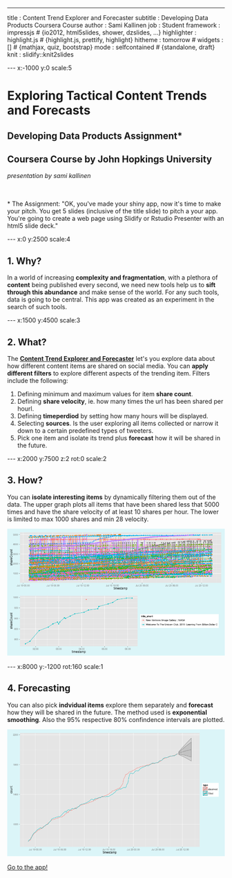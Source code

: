 ---
title       : Content Trend Explorer and Forecaster
subtitle    : Developing Data Products Coursera Course
author      : Sami Kallinen
job         : Student
framework   : impressjs        # {io2012, html5slides, shower, dzslides, ...}
highlighter : highlight.js  # {highlight.js, prettify, highlight}
hitheme     : tomorrow      # 
widgets     : []            # {mathjax, quiz, bootstrap}
mode        : selfcontained # {standalone, draft}
knit        : slidify::knit2slides

--- x:-1000 y:0 scale:5


# Exploring Tactical Content Trends and Forecasts  
## Developing Data Products Assignment*  
## Coursera Course by John Hopkings University    

*presentation by sami kallinen*
</br>
</br>
</br>



<span class="footnote">* The Assignment:
"OK, you've made your shiny app, now it's time to make your pitch. You get 5 slides (inclusive of the title slide)  to pitch a your app. You're going to create a web page using Slidify or Rstudio Presenter with an html5 slide deck."
</span>


---  x:0 y:2500 scale:4
## 1. Why?  
        
In a world of increasing **complexity and fragmentation**, with a plethora of **content** being published every second, we need new tools help us to **sift through this abundance** and make sense of the world. For any such tools, data is going to be central. This app was created as an experiment in the search of such tools. 


--- x:1500 y:4500 scale:3

## 2. What?
        
The [**Content Trend Explorer and Forecaster**](http://sakal.li:3838/shinyapp) let's you explore data about how different content items are shared on social media. You can **apply different filters** to explore different aspects of the trending item. Filters include the following:

1. Defining minimum and maximum values for item **share count**.
1. Defining **share velocity**, ie. how many times the url has been shared per hourl.
1. Defining **timeperdiod** by setting how many hours will be displayed.
1. Selecting **sources**. Is the user exploring all items collected or narrow it down to a certain predefined types of tweeters.
1. Pick one item and isolate its trend plus **forecast** how it will be shared in the future.

--- x:2000 y:7500 z:2 rot:0 scale:2

## 3. How?
        
You can **isolate interesting items** by dynamically filtering them out of the data. The upper graph plots all items that have been shared less that 5000 times and have the share velocity of at least 10 shares per hour. The lower is limited to max 1000 shares and min 28 velocity.


![plot of chunk unnamed-chunk-1](assets/fig/unnamed-chunk-1-1.png) 


--- x:8000 y:-1200 rot:160 scale:1

## 4. Forecasting
        
You can also pick **indvidual items** explore them separately and **forecast** how they will be shared in the future. The method used is **exponential smoothing**. Also the 95% respective 80% confindence intervals are plotted.

![plot of chunk unnamed-chunk-2](assets/fig/unnamed-chunk-2-1.png) 


[Go to the app!](http://sakal.li:3838/shinyapp)

